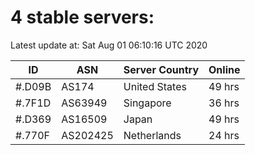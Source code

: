 # 4 stable servers:

Latest update at: Sat Aug 01 06:10:16 UTC 2020

| ID | ASN | Server Country | Online |
| -- | --- | -------------- | ------ |
| #.D09B | AS174 | United States | 49 hrs |
| #.7F1D | AS63949 | Singapore | 36 hrs |
| #.D369 | AS16509 | Japan | 49 hrs |
| #.770F | AS202425 | Netherlands | 24 hrs |

